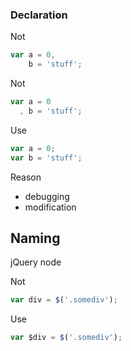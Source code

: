 ### Declaration

Not

```js
var a = 0,
    b = 'stuff';
```

Not

```js
var a = 0
  , b = 'stuff';
```

Use

```js
var a = 0;
var b = 'stuff';
```

Reason

* debugging
* modification

## Naming

jQuery node

Not

```js
var div = $('.somediv');
```

Use

```js
var $div = $('.somediv');
```

